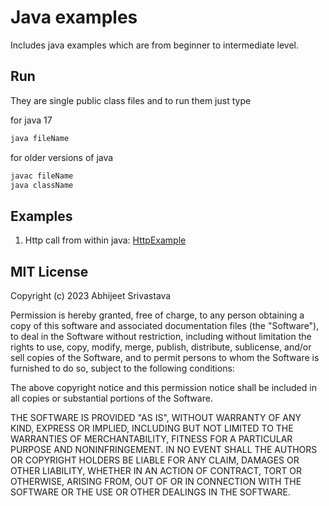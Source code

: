 # Java examples

Includes java examples which are from beginner to intermediate level.

## Run

They are single public class files and to run them just type

for java 17

```bash
java fileName
```

for older versions of java

```bash
javac fileName
java className
```

## Examples

1. Http call from within java: [HttpExample](./http)

## MIT License

Copyright (c) 2023 Abhijeet Srivastava

Permission is hereby granted, free of charge, to any person obtaining a copy
of this software and associated documentation files (the "Software"), to deal
in the Software without restriction, including without limitation the rights
to use, copy, modify, merge, publish, distribute, sublicense, and/or sell
copies of the Software, and to permit persons to whom the Software is
furnished to do so, subject to the following conditions:

The above copyright notice and this permission notice shall be included in all
copies or substantial portions of the Software.

THE SOFTWARE IS PROVIDED "AS IS", WITHOUT WARRANTY OF ANY KIND, EXPRESS OR
IMPLIED, INCLUDING BUT NOT LIMITED TO THE WARRANTIES OF MERCHANTABILITY,
FITNESS FOR A PARTICULAR PURPOSE AND NONINFRINGEMENT. IN NO EVENT SHALL THE
AUTHORS OR COPYRIGHT HOLDERS BE LIABLE FOR ANY CLAIM, DAMAGES OR OTHER
LIABILITY, WHETHER IN AN ACTION OF CONTRACT, TORT OR OTHERWISE, ARISING FROM,
OUT OF OR IN CONNECTION WITH THE SOFTWARE OR THE USE OR OTHER DEALINGS IN THE
SOFTWARE.
